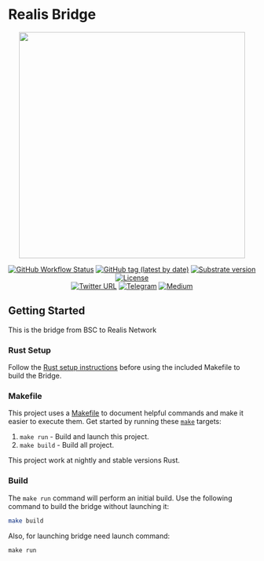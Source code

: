 # Realis Bridge
<p align="center">
  <img src="https://github.com/Daelon02/realis/blob/main/Group%202000x500.png" width="460">
</p>

<div align="center">

[![GitHub Workflow Status](https://img.shields.io/github/workflow/status/AcalaNetwork/Acala/Test?label=Actions&logo=github)](https://github.com/cryptosoulgame/Realis.Network/actions?query=workflow%3ATest)
[![GitHub tag (latest by date)](https://img.shields.io/badge/tag-v1.0.2-blue)](https://github.com/cryptosoulgame/Realis.Network/tags)
[![Substrate version](https://img.shields.io/badge/Substrate-3.0.0-brightgreen?logo=Parity%20Substrate)](https://substrate.dev/)
[![License](https://img.shields.io/github/license/AcalaNetwork/Acala?color=green)](https://github.com/cryptosoulgame/Realis.Network/blob/main/LICENSE)
<br />
[![Twitter URL](https://img.shields.io/twitter/url?style=social&url=https%3A%2F%2Ftwitter.com%2FAcalaNetwork)](https://twitter.com/realisnetwork)
[![Telegram](https://img.shields.io/badge/Telegram-gray?logo=telegram)](https://t.me/RealisNetwork)
[![Medium](https://img.shields.io/badge/Medium-gray?logo=medium)](https://realisnetwork.medium.com/)

</div>

## Getting Started

This is the bridge from BSC to Realis Network

### Rust Setup

Follow the [Rust setup instructions](./doc/rust-setup.md) before using the included Makefile to
build the Bridge.

### Makefile

This project uses a [Makefile](Makefile) to document helpful commands and make it easier to execute
them. Get started by running these [`make`](https://www.gnu.org/software/make/manual/make.html)
targets:

1. `make run` - Build and launch this project.
2. `make build` - Build all project.

This project work at nightly and stable versions Rust.

### Build

The `make run` command will perform an initial build. Use the following command to build the bridge
without launching it:

```sh
make build
```

Also, for launching bridge need launch command:
```
make run
```
